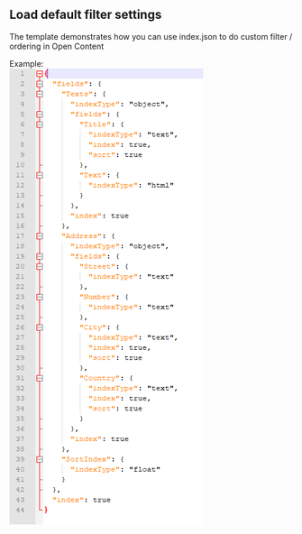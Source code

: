 ## Load default filter settings 

The template demonstrates how you can use index.json to do custom filter / ordering in Open Content

Example:<br>
![Custom index.sjon](template.png "index.json")

